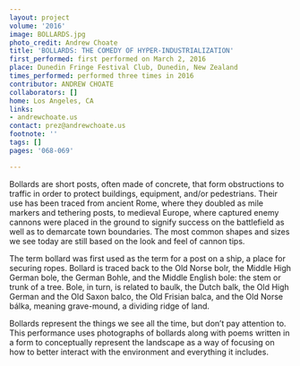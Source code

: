 ```yaml
---
layout: project
volume: '2016'
image: BOLLARDS.jpg
photo_credit: Andrew Choate
title: 'BOLLARDS: THE COMEDY OF HYPER-INDUSTRIALIZATION'
first_performed: first performed on March 2, 2016
place: Dunedin Fringe Festival Club, Dunedin, New Zealand
times_performed: performed three times in 2016
contributor: ANDREW CHOATE
collaborators: []
home: Los Angeles, CA
links:
- andrewchoate.us
contact: prez@andrewchoate.us
footnote: ''
tags: []
pages: '068-069'

---
```


Bollards are short posts, often made of concrete, that form obstructions to traffic in order to protect buildings, equipment, and/or pedestrians. Their use has been traced from ancient Rome, where they doubled as mile markers and tethering posts, to medieval Europe, where captured enemy cannons were placed in the ground to signify success on the battlefield as well as to demarcate town boundaries. The most common shapes and sizes we see today are still based on the look and feel of cannon tips.

The term bollard was first used as the term for a post on a ship, a place for securing ropes. Bollard is traced back to the Old Norse bolr, the Middle High German bole, the German Bohle, and the Middle English bole: the stem or trunk of a tree. Bole, in turn, is related to baulk, the Dutch balk, the Old High German and the Old Saxon balco, the Old Frisian balca, and the Old Norse bálka, meaning grave-mound, a dividing ridge of land.

Bollards represent the things we see all the time, but don’t pay attention to. This performance uses photographs of bollards along with poems written in a form to conceptually represent the landscape as a way of focusing on how to better interact with the environment and everything it includes.
